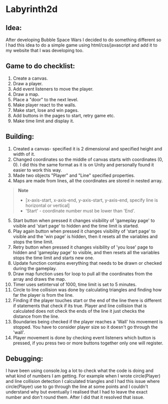 # Labyrinth2d

## Idea:
After developing Bubble Space Wars I decided to do something different so I had this idea to do a simple game using html/css/javascript and add it to my website that I was developing too.

## Game to do checklist:

1. Create a canvas.
2. Draw a player.
3. Add event listeners to move the player.
4. Draw a map.
5. Place a "door" to the next level.
6. Make player react to the walls.
7. Make start, lose and win pages.
8. Add buttons in the pages to start, retry game etc.
9. Make time limit and display it.

## Building:

1. Created a canvas- specified it is 2 dimensional and specified height and width of it.
2. Changed coordinates so the middle of canvas starts with coordinates (0, 0). I did this the same format as it is on Unity and personally found it easier to work this way. 
3. Made two objects "Player" and "Line" specified properties.
4. Maps are made from lines, all the coordinates are stored in nested array.

> **Note**
> * [x-axis-start, x-axis-end, y-axis-start, y-axis-end, specify line is horizontal or vertical]
> * 'Start' - coordinate number must be lower than 'End'.

5. Start button when pressed it changes visibility of 'gameplay page' to visible and 'start page' to hidden and the time limit is started.
6. Play again button when pressed it changes visibility of 'start page' to visible and the 'win page' is hidden, then it resets all the variables and stops the time limit.
7. Retry button when pressed it changes visibility of 'you lose' page to hidden and 'gameplay page' to visible, and then resets all the variables stops the time limit and starts new one.
8. Update function contains everything that needs to be drawn or checked during the gameplay.
9. Draw map function uses for loop to pull all the coordinates from the array and draws the map.
10. Timer uses setinterval of 1000, time limit is set to 5 minutes.
11. Circle to line collision was done by calculating triangles and finding how far the player is from the line.
12. Finding if the player touches start or the end of the line there is different if statements that check if its true. Player and line collision that is calculated does not check the ends of the line it just checks the distance from the line.
13. Boundaries being checked if the player reaches a 'Wall' his movement is stopped. You have to consider player size so it doesn't go through the 'wall'.
14. Player movement is done by checking event listeners which button is pressed, if you press two or more buttons together only one will register.

## Debugging:

I have been using console.log a lot to check what the code is doing and what kind of numbers I am getting. For example when I wrote circle(Player) and line collision detection I calculated triangles and I had this issue where circle(Player) use to go through the line at some points and I couldn't understand why but eventually I realised that I had to leave the exact number and don't round them. After I did that it resolved that issue.
